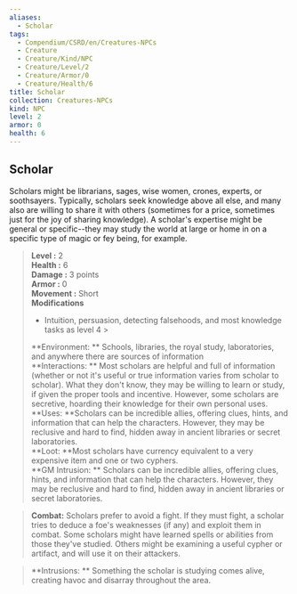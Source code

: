 ```yaml
---
aliases:
  - Scholar
tags:
  - Compendium/CSRD/en/Creatures-NPCs
  - Creature
  - Creature/Kind/NPC
  - Creature/Level/2
  - Creature/Armor/0
  - Creature/Health/6
title: Scholar
collection: Creatures-NPCs
kind: NPC
level: 2
armor: 0
health: 6
---
```

## Scholar  
Scholars might be librarians, sages, wise women, crones, experts, or soothsayers. Typically, scholars seek knowledge above all else, and many also are willing to share it with others (sometimes for a price, sometimes just for the joy of sharing knowledge). A scholar's expertise might be general or specific--they may study the world at large or home in on a specific type of magic or fey being, for example.  

  
> **Level :** 2  
> **Health :** 6  
> **Damage :** 3 points  
> **Armor :** 0  
> **Movement :** Short  
> **Modifications**  
>- Intuition, persuasion, detecting falsehoods, and most knowledge tasks as level 4 >
>  
> **Environment: ** Schools, libraries, the royal study, laboratories, and anywhere there are sources of information  
> **Interactions: ** Most scholars are helpful and full of information (whether or not it's useful or true information varies from scholar to scholar). What they don't know, they may be willing to learn or study, if given the proper tools and incentive. However, some scholars are secretive, hoarding their knowledge for their own personal uses.  
> **Uses: **Scholars can be incredible allies, offering clues, hints, and information that can help the characters. However, they may be reclusive and hard to find, hidden away in ancient libraries or secret laboratories.  
> **Loot: **Most scholars have currency equivalent to a very expensive item and one or two cyphers.  
> **GM Intrusion: ** Scholars can be incredible allies, offering clues, hints, and information that can help the characters. However, they may be reclusive and hard to find, hidden away in ancient libraries or secret laboratories.  

> **Combat:** 
> Scholars prefer to avoid a fight. If they must fight, a scholar tries to deduce a foe's weaknesses (if any) and exploit them in combat. Some scholars might have learned spells or abilities from those they've studied. Others might be examining a useful cypher or artifact, and will use it on their attackers.  
  

> **Intrusions: ** 
> Something the scholar is studying comes alive, creating havoc and disarray throughout the area.  
